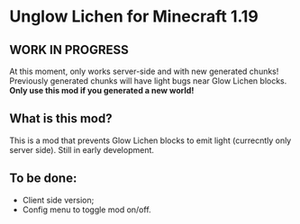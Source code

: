 # Unglow Lichen for Minecraft 1.19

## WORK IN PROGRESS
At this moment, only works server-side and with new generated chunks! Previously generated chunks will have light bugs near Glow Lichen blocks. **Only use this mod if you generated a new world!**

## What is this mod?

This is a mod that prevents Glow Lichen blocks to emit light (currecntly only server side).
Still in early development.

## To be done:

- Client side version;
- Config menu to toggle mod on/off.
